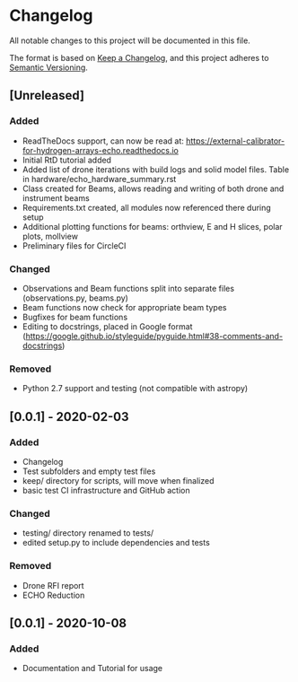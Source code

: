 # Changelog

All notable changes to this project will be documented in this file.

The format is based on [Keep a Changelog](https://keepachangelog.com/en/1.0.0/),
and this project adheres to [Semantic Versioning](https://semver.org/spec/v2.0.0.html).

## [Unreleased]
### Added
- ReadTheDocs support, can now be read at: https://external-calibrator-for-hydrogen-arrays-echo.readthedocs.io
- Initial RtD tutorial added
- Added list of drone iterations with build logs and solid model files. Table in hardware/echo_hardware_summary.rst
- Class created for Beams, allows reading and writing of both drone and instrument beams
- Requirements.txt created, all modules now referenced there during setup
- Additional plotting functions for beams: orthview, E and H slices, polar plots, mollview
- Preliminary files for CircleCI

### Changed
- Observations and Beam functions split into separate files (observations.py, beams.py)
- Beam functions now check for appropriate beam types
- Bugfixes for beam functions
- Editing to docstrings, placed in Google format (https://google.github.io/styleguide/pyguide.html#38-comments-and-docstrings)

### Removed
- Python 2.7 support and testing (not compatible with astropy)


## [0.0.1] - 2020-02-03
### Added
- Changelog
- Test subfolders and empty test files
- keep/ directory for scripts, will move when finalized
- basic test CI infrastructure and GitHub action

### Changed
- testing/ directory renamed to tests/
- edited setup.py to include dependencies and tests

### Removed
- Drone RFI report
- ECHO Reduction

## [0.0.1] - 2020-10-08
### Added
- Documentation and Tutorial for usage
